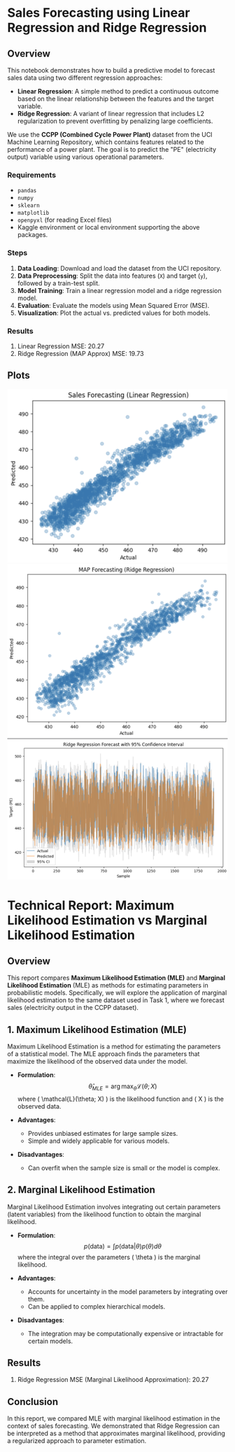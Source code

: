# Sales Forecasting using Linear Regression and Ridge Regression

## Overview
This notebook demonstrates how to build a predictive model to forecast sales data using two different regression approaches:
- **Linear Regression**: A simple method to predict a continuous outcome based on the linear relationship between the features and the target variable.
- **Ridge Regression**: A variant of linear regression that includes L2 regularization to prevent overfitting by penalizing large coefficients.

We use the **CCPP (Combined Cycle Power Plant)** dataset from the UCI Machine Learning Repository, which contains features related to the performance of a power plant. The goal is to predict the "PE" (electricity output) variable using various operational parameters.

### Requirements
- `pandas`
- `numpy`
- `sklearn`
- `matplotlib`
- `openpyxl` (for reading Excel files)
- Kaggle environment or local environment supporting the above packages.

### Steps
1. **Data Loading**: Download and load the dataset from the UCI repository.
2. **Data Preprocessing**: Split the data into features (`X`) and target (`y`), followed by a train-test split.
3. **Model Training**: Train a linear regression model and a ridge regression model.
4. **Evaluation**: Evaluate the models using Mean Squared Error (MSE).
5. **Visualization**: Plot the actual vs. predicted values for both models.

### Results
1. Linear Regression MSE: 20.27
2. Ridge Regression (MAP Approx) MSE: 19.73

## Plots
![Linear Regression](./images/1.png)
![Ridge Regression](./images/2.png)
![Plots with Intervals](./images/3.png)





# Technical Report: Maximum Likelihood Estimation vs Marginal Likelihood Estimation

## Overview
This report compares **Maximum Likelihood Estimation (MLE)** and **Marginal Likelihood Estimation** (MLE) as methods for estimating parameters in probabilistic models. Specifically, we will explore the application of marginal likelihood estimation to the same dataset used in Task 1, where we forecast sales (electricity output in the CCPP dataset).

## 1. Maximum Likelihood Estimation (MLE)
Maximum Likelihood Estimation is a method for estimating the parameters of a statistical model. The MLE approach finds the parameters that maximize the likelihood of the observed data under the model.

- **Formulation**: 
  $$ \hat{\theta}_{MLE} = \arg\max_{\theta} \mathcal{L}(\theta; X) $$ 
  where \( \mathcal{L}(\theta; X) \) is the likelihood function and \( X \) is the observed data.

- **Advantages**:
  - Provides unbiased estimates for large sample sizes.
  - Simple and widely applicable for various models.

- **Disadvantages**:
  - Can overfit when the sample size is small or the model is complex.

## 2. Marginal Likelihood Estimation
Marginal Likelihood Estimation involves integrating out certain parameters (latent variables) from the likelihood function to obtain the marginal likelihood.

- **Formulation**:
  $$ p(\text{data}) = \int p(\text{data} | \theta) p(\theta) d\theta $$ 
  where the integral over the parameters \( \theta \) is the marginal likelihood.

- **Advantages**:
  - Accounts for uncertainty in the model parameters by integrating over them.
  - Can be applied to complex hierarchical models.

- **Disadvantages**:
  - The integration may be computationally expensive or intractable for certain models.


## Results
1. Ridge Regression MSE (Marginal Likelihood Approximation): 20.27


## Conclusion
In this report, we compared MLE with marginal likelihood estimation in the context of sales forecasting. We demonstrated that Ridge Regression can be interpreted as a method that approximates marginal likelihood, providing a regularized approach to parameter estimation.